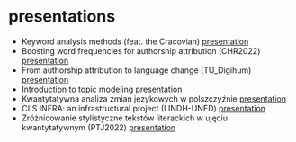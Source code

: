 # presentations


* Keyword analysis methods (feat. the Cracovian) [presentation](https://computationalstylistics.github.io/presentations/cracovian)
* Boosting word frequencies for authorship attribution (CHR2022) [presentation](https://computationalstylistics.github.io/presentations/chr2022/)
* From authorship attribution to language change (TU_Digihum) [presentation](https://computationalstylistics.github.io/presentations/TU_Digihum/)
* Introduction to topic modeling [presentation](https://computationalstylistics.github.io/presentations/topic_modeling_intro/)
* Kwantytatywna analiza zmian językowych w polszczyźnie [presentation](https://computationalstylistics.github.io/presentations/diachronia_piotrowski_sredniopolski/)
* CLS INFRA: an infrastructural project (LINDH-UNED) [presentation](https://computationalstylistics.github.io/presentations/lindh-uned/)
* Zróżnicowanie stylistyczne tekstów literackich w ujęciu kwantytatywnym (PTJ2022) [presentation](https://computationalstylistics.github.io/presentations/ptj2022/)






